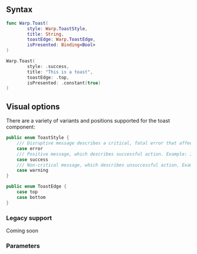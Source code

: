 

## Syntax

```swift example
func Warp.Toast(
        style: Warp.ToastStyle,
        title: String,
        toastEdge: Warp.ToastEdge,
        isPresented: Binding<Bool>
)
```
```swift example
Warp.Toast(
        style: .success,
        title: "This is a toast",
        toastEdge: .top,
        isPresented: .constant(true)
)
```
## Visual options

There are a variety of variants and positions supported for the toast component:

```swift example
public enum ToastStyle {
    /// Disruptive message describes a critical, fatal error that affects action. Example: Internal server error
    case error
    /// Positive message, which describes successful action. Example: Item added
    case success
    /// Non-critical message, which describes unsuccessful action. Example: Internet disconnected
    case warning
}

public enum ToastEdge {
    case top
    case bottom
}
```

### Legacy support
Coming soon

### Parameters

<api-table type=iOS component="Toast" />